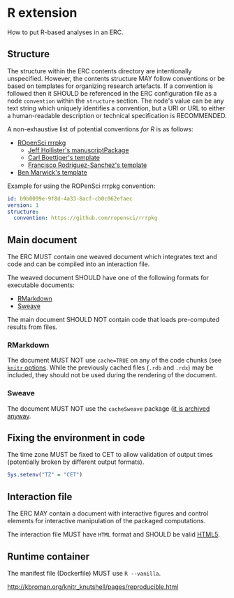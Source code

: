 # R extension

How to put R-based analyses in an ERC.

## Structure

The structure within the ERC contents directory are intentionally unspecified.
However, the contents structure MAY follow conventions or be based on templates for organizing research artefacts.
If a convention is followed then it SHOULD be referenced in the ERC configuration file as a node `convention` within the `structure` section.
The node's value can be any text string which uniquely identifies a convention, but a URI or URL to either a human-readable description or technical specification is RECOMMENDED.

A non-exhaustive list of potential conventions _for R_ is as follows:

- [ROpenSci rrrpkg](https://github.com/ropensci/rrrpkg)
    - [Jeff Hollister's manuscriptPackage](https://github.com/jhollist/manuscriptPackage)
    - [Carl Boettiger's template](https://github.com/cboettig/template)
    - [Francisco Rodriguez-Sanchez's template](https://github.com/Pakillo/template)
- [Ben Marwick's template](https://github.com/benmarwick/template)

Example for using the ROPenSci rrrpkg convention:

```yml
id: b9b0099e-9f8d-4a33-8acf-cb0c062efaec
version: 1
structure:
  convention: https://github.com/ropensci/rrrpkg
```

## Main document

The ERC MUST contain one weaved document which integrates text and code and can be compiled into an interaction file.

The weaved document SHOULD have one of the following formats for executable documents:

- [RMarkdown](http://rmarkdown.rstudio.com/)
- [Sweave](http://www.statistik.lmu.de/~leisch/Sweave/)

The main document SHOULD NOT contain code that loads pre-computed results from files.

### RMarkdown

The document MUST NOT use `cache=TRUE` on any of the code chunks (see [`knitr` options](https://yihui.name/knitr/options/).
While the previously cached files (`.rdb` and `.rdx`) may be included, they should not be used during the rendering of the document.

### Sweave

The document MUST NOT use the `cacheSweave` package ([it is archived anyway](https://cran.r-project.org/package=cacheSweave).

## Fixing the environment in code

The time zone MUST be fixed to CET to allow validation of output times (potentially broken by different output formats).

```r
Sys.setenv("TZ" = "CET")
```

## Interaction file

The ERC MAY contain a document with interactive figures and control elements for interactive manipulation of the packaged computations.

The interaction file MUST have `HTML` format and SHOULD be valid [HTML5](https://www.w3.org/TR/html5/).

## Runtime container

The manifest file (Dockerfile) MUST use `R --vanilla`.

http://kbroman.org/knitr_knutshell/pages/reproducible.html

